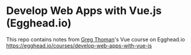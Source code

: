 # Develop Web Apps with Vue.js (Egghead.io)
  
This repo contains notes from [Greg Thoman](https://twitter.com/GearUp3D)'s Vue course on Egghead.io  
https://egghead.io/courses/develop-web-apps-with-vue-js
